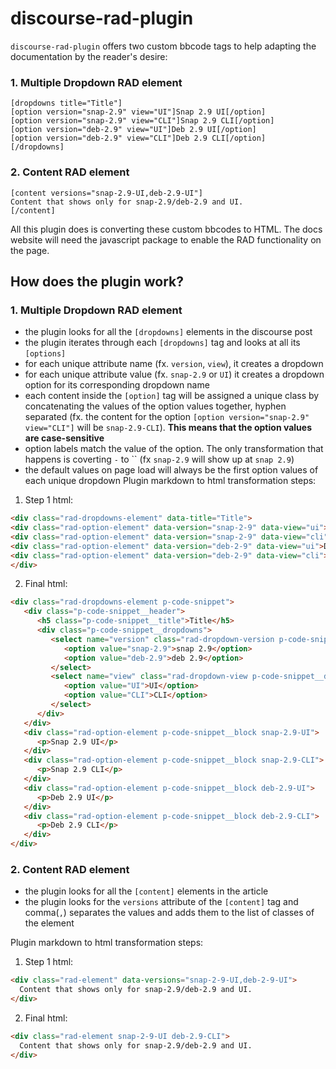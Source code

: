 # discourse-rad-plugin

`discourse-rad-plugin` offers two custom bbcode tags to help adapting the documentation by the reader's desire:

### 1. Multiple Dropdown RAD element
```
[dropdowns title="Title"]
[option version="snap-2.9" view="UI"]Snap 2.9 UI[/option]
[option version="snap-2.9" view="CLI"]Snap 2.9 CLI[/option]
[option version="deb-2.9" view="UI"]Deb 2.9 UI[/option]
[option version="deb-2.9" view="CLI"]Deb 2.9 CLI[/option]
[/dropdowns]
```

### 2. Content RAD element
```
[content versions="snap-2.9-UI,deb-2.9-UI"]
Content that shows only for snap-2.9/deb-2.9 and UI. 
[/content]
```

All this plugin does is converting these custom bbcodes to HTML. The docs website will need the javascript package to enable the RAD functionality on the page.

## How does the plugin work?

### 1. Multiple Dropdown RAD element
- the plugin looks for all the `[dropdowns]` elements in the discourse post
- the plugin iterates through each `[dropdowns]` tag and looks at all its `[options]`
- for each unique attribute name (fx. `version`, `view`), it creates a dropdown
- for each unique attribute value (fx. `snap-2.9` or `UI`) it creates a dropdown option for its corresponding dropdown name
- each content inside the `[option]` tag will be assigned a unique class by concatenating the values of the option values together, hyphen separated (fx. the content for the option `[option version="snap-2.9" view="CLI"]` will be `snap-2.9-CLI`). **This means that the option values are case-sensitive**
- option labels match the value of the option. The only transformation that happens is coverting `-` to `` (fx `snap-2.9` will show up at `snap 2.9`)
- the default values on page load will always be the first option values of each unique dropdown
Plugin markdown to html transformation steps:
1. Step 1 html:
```html
<div class="rad-dropdowns-element" data-title="Title">
<div class="rad-option-element" data-version="snap-2-9" data-view="ui">Snap 2.9 UI</div>
<div class="rad-option-element" data-version="snap-2-9" data-view="cli">Snap 2.9 CLI</div>
<div class="rad-option-element" data-version="deb-2-9" data-view="ui">Deb 2.9 UI</div>
<div class="rad-option-element" data-version="deb-2-9" data-view="cli">Deb 2.9 CLI</div>
</div>
```
2. Final html:
```html
<div class="rad-dropdowns-element p-code-snippet">
   <div class="p-code-snippet__header">
      <h5 class="p-code-snippet__title">Title</h5>
      <div class="p-code-snippet__dropdowns">
         <select name="version" class="rad-dropdown-version p-code-snippet__dropdown">
            <option value="snap-2.9">snap 2.9</option>
            <option value="deb-2.9">deb 2.9</option>
         </select>
         <select name="view" class="rad-dropdown-view p-code-snippet__dropdown">
            <option value="UI">UI</option>
            <option value="CLI">CLI</option>
         </select>
      </div>
   </div>
   <div class="rad-option-element p-code-snippet__block snap-2.9-UI">
      <p>Snap 2.9 UI</p>
   </div>
   <div class="rad-option-element p-code-snippet__block snap-2.9-CLI">
      <p>Snap 2.9 CLI</p>
   </div>
   <div class="rad-option-element p-code-snippet__block deb-2.9-UI">
      <p>Deb 2.9 UI</p>
   </div>
   <div class="rad-option-element p-code-snippet__block deb-2.9-CLI">
      <p>Deb 2.9 CLI</p>
   </div>
</div>
```
### 2. Content RAD element
- the plugin looks for all the `[content]` elements in the article
- the plugin looks for the `versions` attribute of the `[content]` tag and comma(`,`) separates the values and adds them to the list of classes of the element

Plugin markdown to html transformation steps:
1. Step 1 html:
```html
<div class="rad-element" data-versions="snap-2-9-UI,deb-2-9-UI">
  Content that shows only for snap-2.9/deb-2.9 and UI. 
</div>
```
2. Final html:
```html
<div class="rad-element snap-2-9-UI deb-2.9-CLI">
  Content that shows only for snap-2.9/deb-2.9 and UI. 
</div>
```
